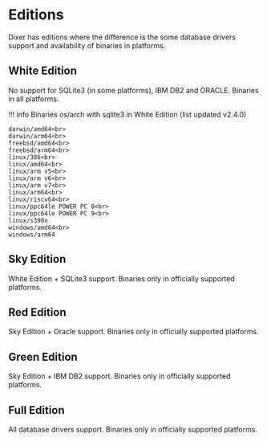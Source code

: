 # Editions

Dixer has editions where the difference is the some database drivers support and availability of binaries in platforms.

## White Edition

No support for SQLite3 (in some platforms), IBM DB2 and ORACLE. Binaries in all platforms.

!!! info
    Binaries os/arch with sqlite3 in White Edition (list updated v2.4.0)
    
    darwin/amd64<br>
    darwin/arm64<br>
    freebsd/amd64<br>
    freebsd/arm64<br>
    linux/386<br>
    linux/amd64<br>
    linux/arm v5<br>
    linux/arm v6<br>
    linux/arm v7<br>
    linux/arm64<br>
    linux/riscv64<br>
    linux/ppc64le POWER PC 8<br>
    linux/ppc64le POWER PC 9<br>
    linux/s390x
    windows/amd64<br>
    windows/arm64

## Sky Edition

White Edition + SQLite3 support. Binaries only in officially supported platforms.

## Red Edition

Sky Edition + Oracle support. Binaries only in officially supported platforms.

## Green Edition

Sky Edition + IBM DB2 support. Binaries only in officially supported platforms.

## Full Edition

All database drivers support. Binaries only in officially supported platforms.